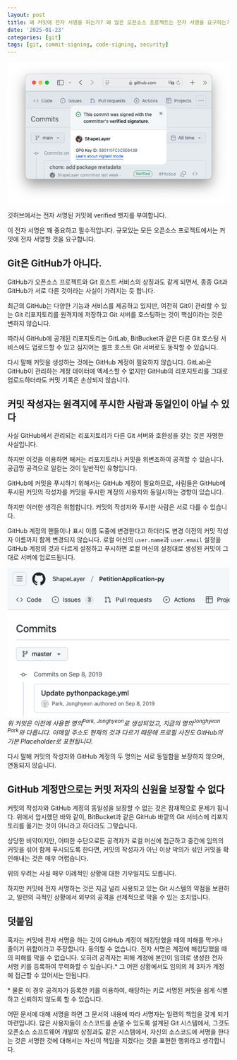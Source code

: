 ```yaml
---
layout: post
title: 왜 커밋에 전자 서명을 하는가? 왜 많은 오픈소스 프로젝트는 전자 서명을 요구하는가?
date: '2025-01-23'
categories: [git]
tags: [git, commit-signing, code-signing, security]
---
```


![](/static/posts/2025-01-23-why-signing-git-commit/github-verified-commit.png)

깃허브에서는 전자 서명된 커밋에 verified 뱃지를 부여합니다.

이 전자 서명은 꽤 중요하고 필수적입니다. 규모있는 모든 오픈소스 프로젝트에서는 커밋에 전자 서명할 것을 요구합니다.

## Git은 GitHub가 아니다.

GitHub가 오픈소스 프로젝트와 Git 호스트 서비스의 상징과도 같게 되면서, 종종 Git과 GitHub가 서로 다른 것이라는 사실이 가려지는 듯 합니다.

최근의 GitHub는 다양한 기능과 서비스를 제공하고 있지만, 여전히 Git이 관리할 수 있는 Git 리포지토리를 원격지에 저장하고 Git 서버를 호스팅하는 것이 핵심이라는 것은 변하지 않습니다.

따라서 GitHub에 공개된 리포지토리는 GitLab, BitBucket과 같은 다른 Git 호스팅 서비스에도 업로드할 수 있고 심지어는 셀프 호스트 Git 서버로도 동작할 수 있습니다.

다시 말해 커밋을 생성하는 것에는 GitHub 계정이 필요하지 않습니다. GitLab은 GitHub이 관리하는 계정 데이터에 엑세스할 수 없지만 GitHub의 리포지토리를 그대로 업로드하더라도 커밋 기록은 손상되지 않습니다.

## 커밋 작성자는 원격지에 푸시한 사람과 동일인이 아닐 수 있다

사실 GitHub에서 관리되는 리포지토리가 다른 Git 서버와 호환성을 갖는 것은 자명한 사실입니다.

하지만 이것을 이용하면 해커는 리포지토리나 커밋을 위변조하여 공격할 수 있습니다. 공급망 공격으로 일컫는 것이 일반적인 유형입니다.

GitHub에 커밋을 푸시하기 위해서는 GitHub 계정이 필요하므로, 사람들은 GitHub에 푸시된 커밋의 작성자를 커밋을 푸시한 계정의 사용자와 동일시하는 경향이 있습니다.

하지만 이러한 생각은 위험합니다. 커밋의 작성자와 푸시한 사람은 서로 다를 수 있습니다.

GitHub 계정의 핸들이나 표시 이름 도중에 변경한다고 하더라도 변경 이전의 커밋 작성자 이름까지 함께 변경되지 않습니다. 로컬 머신의 `user.name`과 `user.email` 설정을 GitHub 계정의 것과 다르게 설정하고 푸시하면 로컬 머신의 설정대로 생성된 커밋이 그대로 서버에 업로드됩니다.

![](/static/posts/2025-01-23-why-signing-git-commit/prev-commit.png)  
_위 커밋은 이전에 사용한 명의<sup>Park, Jonghyeon</sup>로 생성되었고, 지금의 명의<sup>Jonghyeon Park</sup>와 다릅니다. 이메일 주소도 현재의 것과 다르기 때문에 프로필 사진도 GitHub의 기본 Placeholder로 표현됩니다._

다시 말해 커밋의 작성자와 GitHub 계정의 두 명의는 서로 동일함을 보장하지 않으며, 연동되지 않습니다.

## GitHub 계정만으로는 커밋 저자의 신원을 보장할 수 없다

커밋의 작성자와 GitHub 계정의 동일성을 보장할 수 없는 것은 잠재적으로 문제가 됩니다. 위에서 암시했던 바와 같이, BitBucket과 같은 GitHub 바깥의 Git 서비스에 리포지토리를 옮기는 것이 아니라고 하더라도 그렇습니다.

상당한 비약이지만, 어떠한 수단으로든 공격자가 로컬 머신에 접근하고 중간에 임의의 커밋을 섞어 함께 푸시되도록 한다면, 커밋의 작성자가 아닌 이상 악의가 섞인 커밋을 확인해내는 것은 매우 어렵습니다.

위의 우려는 사실 매우 이례적인 상황에 대한 기우일지도 모릅니다.

하지만 커밋에 전자 서명하는 것은 지금 널리 사용되고 있는 Git 시스템의 약점을 보완하고, 일련의 극적인 상황에서 외부의 공격을 선제적으로 막을 수 있는 조치입니다.

## 덧붙임

혹자는 커밋에 전자 서명을 하는 것이 GitHub 계정이 해킹당했을 때의 피해를 막거나 줄이기 위함이라고 주장합니다. 동의할 수 없습니다. 전자 서명은 계정에 해킹당했을 때의 피해를 막을 수 없습니다. 오히려 공격자는 피해 계정에 본인이 임의로 생성한 전자 서명 키를 등록하여 무력화할 수 있습니다.* 그 어떤 상황에서도 임의의 제 3자가 계정에 접근할 수 있어서는 안됩니다.

\* 물론 이 경우 공격자가 등록한 키를 이용하여, 해당하는 키로 서명된 커밋을 쉽게 식별하고 신뢰하지 않도록 할 수 있습니다.

어떤 문서에 대해 서명을 하면 그 문서의 내용에 따라 서명자는 일련의 책임을 갖게 되기 마련입니다. 많은 사용자들이 소스코드를 손댈 수 있도록 설계된 Git 시스템에서, 그것도 오픈소스 소프트웨어 개발의 상징과도 같은 시스템에서, 자신의 소스코드에 서명을 한다는 것은 서명한 것에 대해서는 자신이 책임을 지겠다는 것을 표현한 행위라고 생각합니다.
